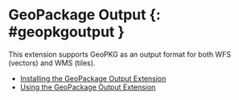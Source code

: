 # GeoPackage Output {: #geopkgoutput }

This extension supports GeoPKG as an output format for both WFS (vectors) and WMS (tiles).

-   [Installing the GeoPackage Output Extension](install.md)
-   [Using the GeoPackage Output Extension](usage.md)
